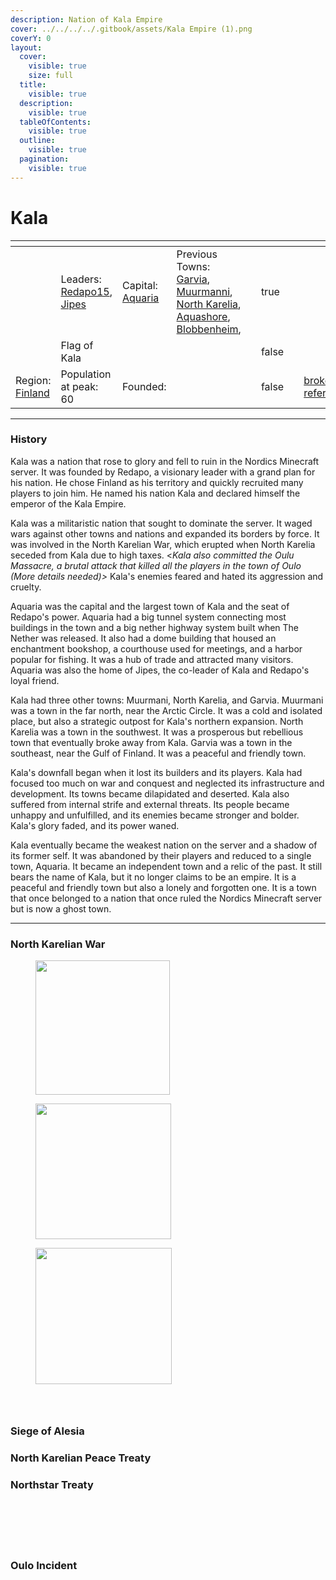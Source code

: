 ```yaml
---
description: Nation of Kala Empire
cover: ../../../../.gitbook/assets/Kala Empire (1).png
coverY: 0
layout:
  cover:
    visible: true
    size: full
  title:
    visible: true
  description:
    visible: true
  tableOfContents:
    visible: true
  outline:
    visible: true
  pagination:
    visible: true
---
```


# Kala

<table data-view="cards" data-full-width="false"><thead><tr><th></th><th></th><th></th><th></th><th data-card-cover data-type="files"></th><th data-hidden data-type="checkbox"></th><th data-hidden data-type="files"></th><th data-hidden data-card-target data-type="content-ref"></th></tr></thead><tbody><tr><td></td><td>Leaders: <a href="../../towns/finland-region/aquaria/aquaria-residents/redapo15.md">Redapo15</a>, <a href="../../towns/finland-region/aquaria/aquaria-residents/jipes.md">Jipes</a></td><td>Capital: <a href="../../towns/finland-region/aquaria/">Aquaria</a></td><td>Previous Towns: <a href="../../towns/finland-region/province-of-garvia/garvia/">Garvia</a>, <a href="../../towns/finland-region/muurmanni.md">Muurmanni</a>, <a href="../../towns/finland-region/north-karelia.md">North Karelia</a>, <a href="../../towns/other-regions/aquashore.md">Aquashore</a>, <a href="../../towns/finland-region/blobbenheim.md">Blobbenheim</a>,</td><td></td><td>true</td><td></td><td></td></tr><tr><td><img src="../../../../.gitbook/assets/hakkapeliitat320x.png" alt="" data-size="original"></td><td>Flag of Kala</td><td></td><td></td><td></td><td>false</td><td></td><td></td></tr><tr><td>Region: <a href="../../towns/finland-region/">Finland</a></td><td>Population at peak: 60</td><td>Founded:</td><td></td><td></td><td>false</td><td></td><td><a href="broken-reference/">broken-reference</a></td></tr></tbody></table>

***

### History

Kala was a nation that rose to glory and fell to ruin in the Nordics Minecraft server. It was founded by Redapo, a visionary leader with a grand plan for his nation. He chose Finland as his territory and quickly recruited many players to join him. He named his nation Kala and declared himself the emperor of the Kala Empire.

Kala was a militaristic nation that sought to dominate the server. It waged wars against other towns and nations and expanded its borders by force. It was involved in the North Karelian War, which erupted when North Karelia seceded from Kala due to high taxes. <_Kala also committed the Oulu Massacre, a brutal attack that killed all the players in the town of Oulo (More details needed)>_ Kala's enemies feared and hated its aggression and cruelty.

Aquaria was the capital and the largest town of Kala and the seat of Redapo's power. Aquaria had a big tunnel system connecting most buildings in the town and a big nether highway system built when The Nether was released. It also had a dome building that housed an enchantment bookshop, a courthouse used for meetings, and a harbor popular for fishing. It was a hub of trade and attracted many visitors. Aquaria was also the home of Jipes, the co-leader of Kala and Redapo's loyal friend.

Kala had three other towns: Muurmani, North Karelia, and Garvia. Muurmani was a town in the far north, near the Arctic Circle. It was a cold and isolated place, but also a strategic outpost for Kala's northern expansion. North Karelia was a town in the southwest. It was a prosperous but rebellious town that eventually broke away from Kala. Garvia was a town in the southeast, near the Gulf of Finland. It was a peaceful and friendly town.

Kala's downfall began when it lost its builders and its players. Kala had focused too much on war and conquest and neglected its infrastructure and development. Its towns became dilapidated and deserted. Kala also suffered from internal strife and external threats. Its people became unhappy and unfulfilled, and its enemies became stronger and bolder. Kala's glory faded, and its power waned.

Kala eventually became the weakest nation on the server and a shadow of its former self. It was abandoned by their players and reduced to a single town, Aquaria. It became an independent town and a relic of the past. It still bears the name of Kala, but it no longer claims to be an empire. It is a peaceful and friendly town but also a lonely and forgotten one. It is a town that once belonged to a nation that once ruled the Nordics Minecraft server but is now a ghost town.

***

### North Karelian War

<div>

<figure><img src="../../../../.gitbook/assets/nw1.png" alt="" width="215"><figcaption></figcaption></figure>

 

<figure><img src="../../../../.gitbook/assets/nw2.png" alt="" width="217"><figcaption></figcaption></figure>

 

<figure><img src="../../../../.gitbook/assets/nw3.png" alt="" width="218"><figcaption></figcaption></figure>

</div>

<div>

<figure><img src="../../../../.gitbook/assets/nw4.png" alt=""><figcaption></figcaption></figure>

 

<figure><img src="../../../../.gitbook/assets/nw5.png" alt=""><figcaption></figcaption></figure>

 

<figure><img src="../../../../.gitbook/assets/nw6.png" alt=""><figcaption></figcaption></figure>

</div>

### Siege of Alesia

### North Karelian Peace Treaty

### Northstar Treaty

<div>

<figure><img src="../../../../.gitbook/assets/n1.png" alt=""><figcaption></figcaption></figure>

 

<figure><img src="../../../../.gitbook/assets/n2.png" alt=""><figcaption></figcaption></figure>

 

<figure><img src="../../../../.gitbook/assets/n3.png" alt=""><figcaption></figcaption></figure>

</div>

<div>

<figure><img src="../../../../.gitbook/assets/n4.png" alt=""><figcaption></figcaption></figure>

 

<figure><img src="../../../../.gitbook/assets/n5.png" alt=""><figcaption></figcaption></figure>

 

<figure><img src="../../../../.gitbook/assets/n6.png" alt=""><figcaption></figcaption></figure>

</div>

### Oulo Incident
